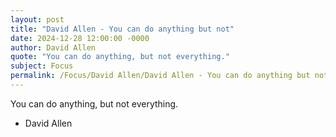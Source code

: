 ```yaml
---
layout: post
title: "David Allen - You can do anything but not"
date: 2024-12-28 12:00:00 -0000
author: David Allen
quote: "You can do anything, but not everything."
subject: Focus
permalink: /Focus/David Allen/David Allen - You can do anything but not
---
```


You can do anything, but not everything.

- David Allen

